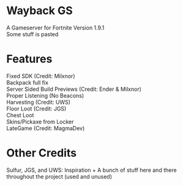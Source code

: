 # Wayback GS
A Gameserver for Fortnite Version 1.9.1
<br>
Some stuff is pasted
# Features
Fixed SDK (Credit: Milxnor)
<br>
Backpack full fix
<br>
Server Sided Build Previews (Credit: Ender & Milxnor)
<br>
Proper Listening (No Beacons)
<br>
Harvesting (Credit: UWS)
<br>
Floor Loot (Credit: JGS)
<br>
Chest Loot
<br>
Skins/Pickaxe from Locker
<br>
LateGame (Credit: MagmaDev)

# Other Credits
Sulfur, JGS, and UWS: Inspiration + A bunch of stuff here and there throughout the project (used and unused)
